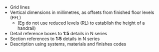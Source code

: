 - Grid lines
- Vertical dimensions in millimetres, as offsets from finished floor levels (FFL)
	- (Eg do not use reduced levels (RL) to establish the height of a handrail)
- Detail reference boxes to **1:5** details in N series
- Section references to **1:5** details in N series
- Description using systems, materials and finishes codes